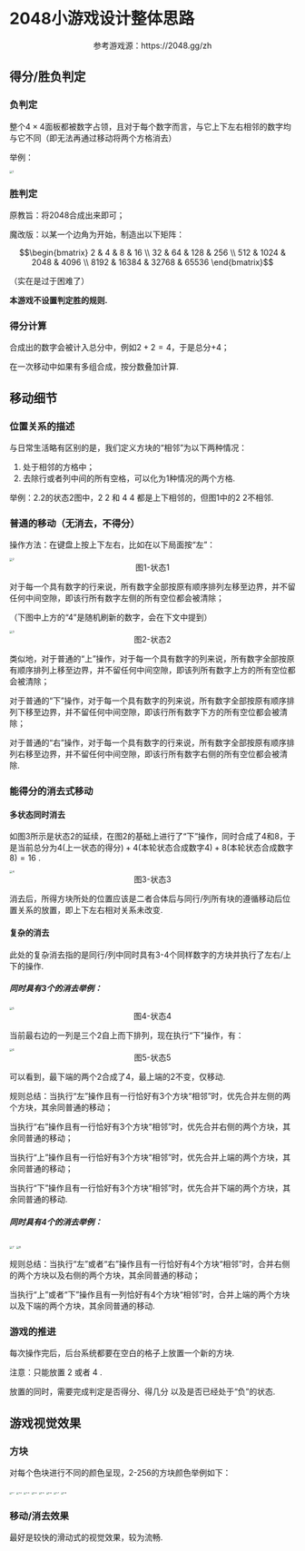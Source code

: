 # 2048小游戏设计整体思路

<center>参考游戏源：https://2048.gg/zh</center>



## 得分/胜负判定

### 负判定

整个$4\times 4$面板都被数字占领，且对于每个数字而言，与它上下左右相邻的数字均与它不同（即无法再通过移动将两个方格消去）



举例：

<img src="Readme_photos\1.png" alt="1" style="zoom: 33%;" />



### 胜判定

原教旨：将2048合成出来即可；



魔改版：以某一个边角为开始，制造出以下矩阵：

$$\begin{bmatrix} 2 & 4 & 8 & 16 \\ 32 & 64 & 128 & 256 \\ 512 & 1024 & 2048 & 4096 \\ 8192 & 16384 & 32768 & 65536 \end{bmatrix}$$

（实在是过于困难了）



**本游戏不设置判定胜的规则.**



### 得分计算

合成出的数字会被计入总分中，例如$2+2 = 4$，于是总分+4；

在一次移动中如果有多组合成，按分数叠加计算.



## 移动细节

### 位置关系的描述

与日常生活略有区别的是，我们定义方块的“相邻”为以下两种情况：

1. 处于相邻的方格中；
2. 去除行或者列中间的所有空格，可以化为1种情况的两个方格.

举例：2.2的状态2图中，2 2 和 4 4 都是上下相邻的，但图1中的2 2不相邻.



### 普通的移动（无消去，不得分）

操作方法：在键盘上按上下左右，比如在以下局面按“左”：

<img src="Readme_photos\2.png" alt="2" style="zoom:33%;" />

<center>图1-状态1</center>



对于每一个具有数字的行来说，所有数字全部按原有顺序排列左移至边界，并不留任何中间空隙，即该行所有数字左侧的所有空位都会被清除；

（下图中上方的“4”是随机刷新的数字，会在下文中提到）



<img src="Readme_photos\3.png" alt="3" style="zoom:33%;" />

<center>图2-状态2</center>



类似地，对于普通的“上”操作，对于每一个具有数字的列来说，所有数字全部按原有顺序排列上移至边界，并不留任何中间空隙，即该列所有数字上方的所有空位都会被清除；

对于普通的“下”操作，对于每一个具有数字的列来说，所有数字全部按原有顺序排列下移至边界，并不留任何中间空隙，即该行所有数字下方的所有空位都会被清除；

对于普通的“右”操作，对于每一个具有数字的行来说，所有数字全部按原有顺序排列右移至边界，并不留任何中间空隙，即该行所有数字右侧的所有空位都会被清除.



### 能得分的消去式移动

#### 多状态同时消去

如图3所示是状态2的延续，在图2的基础上进行了“下”操作，同时合成了4和8，于是当前总分为$4(\text{上一状态的得分})+4\text{(本轮状态合成数字4)}+8\text{(本轮状态合成数字8)} = 16$ .



<img src="Readme_photos\4.png" alt="4" style="zoom:33%;" />

<center>图3-状态3</center>

消去后，所得方块所处的位置应该是二者合体后与同行/列所有块的遵循移动后位置关系的放置，即上下左右相对关系未改变.



#### 复杂的消去

此处的复杂消去指的是同行/列中同时具有3-4个同样数字的方块并执行了左右/上下的操作.

##### 同时具有3个的消去举例：

<img src="Readme_photos\5.png" alt="5" style="zoom:33%;" />

<center>图4-状态4</center>

当前最右边的一列是三个2自上而下排列，现在执行“下”操作，有：



<img src="Readme_photos\6.png" alt="6" style="zoom:33%;" />

<center>图5-状态5</center>

可以看到，最下端的两个2合成了4，最上端的2不变，仅移动.



规则总结：当执行“左”操作且有一行恰好有3个方块“相邻”时，优先合并左侧的两个方块，其余同普通的移动；

当执行“右”操作且有一行恰好有3个方块“相邻”时，优先合并右侧的两个方块，其余同普通的移动；

当执行“上”操作且有一行恰好有3个方块“相邻”时，优先合并上端的两个方块，其余同普通的移动；

当执行“下”操作且有一行恰好有3个方块“相邻”时，优先合并下端的两个方块，其余同普通的移动.



##### 同时具有4个的消去举例：





<img src="Readme_photos\7.png" alt="7" style="zoom: 33%;" />





<img src="Readme_photos\8.png" alt="8" style="zoom:33%;" />



规则总结：当执行“左”或者“右”操作且有一行恰好有4个方块“相邻”时，合并右侧的两个方块以及右侧的两个方块，其余同普通的移动；

当执行“上”或者“下”操作且有一列恰好有4个方块“相邻”时，合并上端的两个方块以及下端的两个方块，其余同普通的移动.



### 游戏的推进

每次操作完后，后台系统都要在空白的格子上放置一个新的方块.

注意：只能放置 2 或者 4 .



放置的同时，需要完成判定是否得分、得几分 以及是否已经处于“负”的状态.



## 游戏视觉效果

### 方块

对每个色块进行不同的颜色呈现，2-256的方块颜色举例如下：

<img src="Readme_photos\1-1.png" alt="1-1" style="zoom:25%;" />

<img src="Readme_photos\1-2.png" alt="1-2" style="zoom:25%;" />

<img src="Readme_photos\1-3.png" alt="1-3" style="zoom:25%;" />

<img src="Readme_photos\1-4.png" alt="1-4" style="zoom:25%;" />

<img src="Readme_photos\1-5.png" alt="1-5" style="zoom:25%;" />

<img src="Readme_photos\1-6.png" alt="1-6" style="zoom: 25%;" />

<img src="Readme_photos\1-7.png" alt="1-7" style="zoom:25%;" />

<img src="Readme_photos\1-8.png" alt="1-8" style="zoom:25%;" />



### 移动/消去效果

最好是较快的滑动式的视觉效果，较为流畅.



